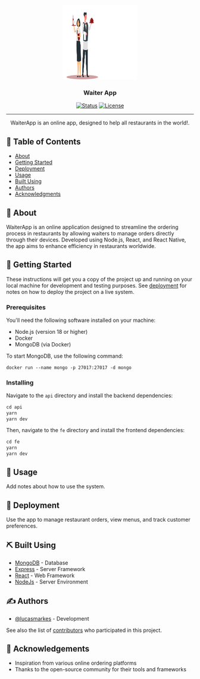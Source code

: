 <p align="center">
  <a href="" rel="noopener">
 <img width=200px height=200px src="/fe/src/assets/images/logo.svg" alt="Project logo"></a>
</p>

<h3 align="center">Waiter App</h3>

<div align="center">

[![Status](https://img.shields.io/badge/status-active-success.svg)]()
[![License](https://img.shields.io/badge/license-MIT-blue.svg)](/LICENSE)

</div>

---

<p align="center"> WaiterApp is an online app, designed to help all restaurants in the world!.
    <br> 
</p>

## 📝 Table of Contents

- [About](#about)
- [Getting Started](#getting_started)
- [Deployment](#deployment)
- [Usage](#usage)
- [Built Using](#built_using)
- [Authors](#authors)
- [Acknowledgments](#acknowledgement)

## 🧐 About <a name = "about"></a>

WaiterApp is an online application designed to streamline the ordering process in restaurants by allowing waiters to manage orders directly through their devices. Developed using Node.js, React, and React Native, the app aims to enhance efficiency in restaurants worldwide.

## 🏁 Getting Started <a name = "getting_started"></a>

These instructions will get you a copy of the project up and running on your local machine for development and testing purposes. See [deployment](#deployment) for notes on how to deploy the project on a live system.

### Prerequisites

You'll need the following software installed on your machine:

- Node.js (version 18 or higher)
- Docker
- MongoDB (via Docker)

To start MongoDB, use the following command:

```
docker run --name mongo -p 27017:27017 -d mongo
```

### Installing

Navigate to the `api` directory and install the backend dependencies:

```
cd api
yarn
yarn dev
```

Then, navigate to the `fe` directory and install the frontend dependencies:

```
cd fe
yarn
yarn dev
```

## 🎈 Usage <a name="usage"></a>

Add notes about how to use the system.

## 🚀 Deployment <a name = "deployment"></a>

Use the app to manage restaurant orders, view menus, and track customer preferences.

## ⛏️ Built Using <a name = "built_using"></a>

- [MongoDB](https://www.mongodb.com/) - Database
- [Express](https://expressjs.com/) - Server Framework
- [React](https://vitejs.dev/) - Web Framework
- [NodeJs](https://nodejs.org/en/) - Server Environment

## ✍️ Authors <a name = "authors"></a>

- [@lucasmarkes](https://github.com/lucasmarkes) - Development

See also the list of [contributors](https://github.com/lucasmarkes/waiter-app/contributors) who participated in this project.

## 🎉 Acknowledgements <a name = "acknowledgement"></a>

- Inspiration from various online ordering platforms
- Thanks to the open-source community for their tools and frameworks

